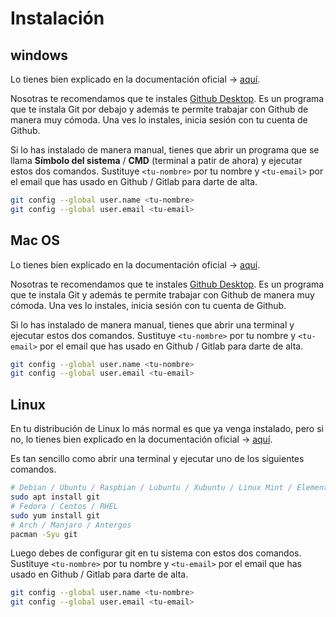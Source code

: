 # Instalación

## windows

Lo tienes bien explicado en la documentación oficial -> [aquí](https://git-scm.com/book/es/v2/Inicio---Sobre-el-Control-de-Versiones-Instalaci%C3%B3n-de-Git#_instalación_en_windows).

Nosotras te recomendamos que te instales [Github Desktop](https://desktop.github.com/). Es un programa que te instala Git por debajo y además te permite trabajar con Github de manera muy cómoda. Una ves lo instales, inicia sesión con tu cuenta de Github.

Si lo has instalado de manera manual, tienes que abrir un programa que se llama **Símbolo del sistema** / **CMD** (terminal a patir de ahora) y ejecutar estos dos comandos. Sustituye `<tu-nombre>` por tu nombre y `<tu-email>` por el email que has usado en Github / Gitlab para darte de alta.

```bash
git config --global user.name <tu-nombre>
git config --global user.email <tu-email>
```

## Mac OS

Lo tienes bien explicado en la documentación oficial -> [aquí](https://git-scm.com/book/es/v2/Inicio---Sobre-el-Control-de-Versiones-Instalaci%C3%B3n-de-Git#_instalación_en_mac).

Nosotras te recomendamos que te instales [Github Desktop](https://desktop.github.com/). Es un programa que te instala Git y además te permite trabajar con Github de manera muy cómoda. Una ves lo instales, inicia sesión con tu cuenta de Github.

Si lo has instalado de manera manual, tienes que abrir una terminal y ejecutar estos dos comandos. Sustituye `<tu-nombre>` por tu nombre y `<tu-email>` por el email que has usado en Github / Gitlab para darte de alta.

```bash
git config --global user.name <tu-nombre>
git config --global user.email <tu-email>
```

## Linux

En tu distribución de Linux lo más normal es que ya venga instalado, pero si no, lo tienes bien explicado en la documentación oficial -> [aquí](https://git-scm.com/book/es/v2/Inicio---Sobre-el-Control-de-Versiones-Instalaci%C3%B3n-de-Git#_instalación_en_linux).

Es tan sencillo como abrir una terminal y ejecutar uno de los siguientes comandos.

```bash
# Debian / Ubuntu / Raspbian / Lubuntu / Xubuntu / Linux Mint / Elementary OS / ...
sudo apt install git
# Fedora / Centos / RHEL
sudo yum install git
# Arch / Manjaro / Antergos
pacman -Syu git
```

Luego debes de configurar git en tu sistema con estos dos comandos. Sustituye `<tu-nombre>` por tu nombre y `<tu-email>` por el email que has usado en Github / Gitlab para darte de alta.

```bash
git config --global user.name <tu-nombre>
git config --global user.email <tu-email>
```
